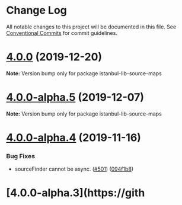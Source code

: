 # Change Log

All notable changes to this project will be documented in this file.
See [Conventional Commits](https://conventionalcommits.org) for commit guidelines.

# [4.0.0](https://github.com/istanbuljs/istanbuljs/compare/istanbul-lib-source-maps@4.0.0-alpha.5...istanbul-lib-source-maps@4.0.0) (2019-12-20)

**Note:** Version bump only for package istanbul-lib-source-maps





# [4.0.0-alpha.5](https://github.com/istanbuljs/istanbuljs/compare/istanbul-lib-source-maps@4.0.0-alpha.4...istanbul-lib-source-maps@4.0.0-alpha.5) (2019-12-07)

**Note:** Version bump only for package istanbul-lib-source-maps





# [4.0.0-alpha.4](https://github.com/istanbuljs/istanbuljs/compare/istanbul-lib-source-maps@4.0.0-alpha.3...istanbul-lib-source-maps@4.0.0-alpha.4) (2019-11-16)


### Bug Fixes

* sourceFinder cannot be async. ([#501](https://github.com/istanbuljs/istanbuljs/issues/501)) ([094f1b8](https://github.com/istanbuljs/istanbuljs/commit/094f1b83b4652c5ba492781620cb6358c685a849))





# [4.0.0-alpha.3](https://gith